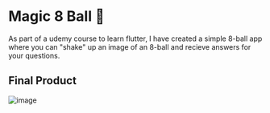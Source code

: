 
# Magic 8 Ball 🎱

As part of a udemy course to learn flutter, I have created a simple 8-ball app where you can "shake" up an image of an 8-ball and recieve answers for your questions. 

## Final Product
![image](https://user-images.githubusercontent.com/79337953/129603266-9918422d-4dd4-40a0-8ad9-a536e7621532.png)

